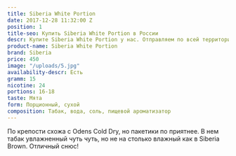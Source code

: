 ```yaml
---
title: Siberia White Portion
date: 2017-12-28 11:32:00 Z
position: 1
title-seo: Купить Siberia White Portion в России
descr: Купите Siberia White Portion у нас. Отправляем по всей территории России
product-name: Siberia White Portion
brand: Siberia
price: 450
image: "/uploads/5.jpg"
availability-descr: Есть
gramm: 15
nicotine: 24
portions: 16-18
taste: Мята
form: Порционный, сухой
composition: Табак, вода, соль, пищевой ароматизатор
---
```


По крепости схожа с Odens Cold Dry, но пакетики по приятнее. В нем табак увлажненный чуть чуть, но не на столько влажный как в Siberia Brown. Отличный снюс!